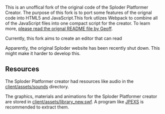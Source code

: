 This is an unoffical fork of the original code of the Sploder Platformer Creator. The purpose of this fork is to port some features of the orignal code into HTML5 and JavaScript.This fork utlizes Webpack to combine all of the JavaScript files into one compact script for the creator. To learn more, [please read the orignal README file by Geoff](README.old.md).

Currently, this fork aims to create an editor that can read 

Apparently, the original Sploder website has been recently shut down. This might make it harder to develop this.

## Resources

The Sploder Platformer creator had resources like audio in the [client/assets/sounds](client/assets/sounds) directory.

The graphics, materials and animations for the Sploder Platformer creator are stored in [client/assets/library_new.swf](client/assets/library_new.swf). A program like [JPEXS](https://github.com/jindrapetrik/jpexs-decompiler) is recommended to extract them.